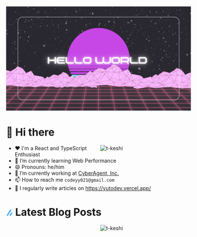 ![hello-world](./public/Hello-World.png)

# 👋 Hi there

<p><img align="right" width="49%" src="https://github-readme-stats.vercel.app/api?username=code-yy&show_icons=true&locale=en" alt="t-keshi" /></p>

- ❤️ I'm a React and TypeScript Enthusiast
- 🌱 I’m currently learning Web Performance
- 😄 Pronouns: he/him
- 💼 I’m currently working at [CyberAgent, Inc.](https://www.cyberagent.co.jp/)
- 📫 How to reach me `codeyy021@gmail.com`
- 📝 I regularly write articles on https://yutodev.vercel.app/

# ![zenn](./public/zenn.png) Latest Blog Posts

<p><img align="right" width="49%" src="https://github-readme-stats.vercel.app/api/top-langs?username=code-yy&show_icons=true&locale=en&layout=compact" alt="t-keshi" /></p>

<!-- BLOG-POST-LIST:START -->

<!-- BLOG-POST-LIST:END -->
